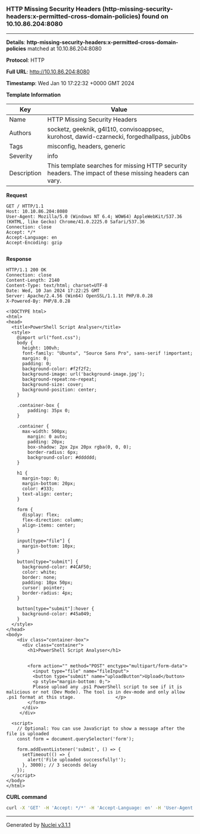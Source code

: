 ### HTTP Missing Security Headers (http-missing-security-headers:x-permitted-cross-domain-policies) found on 10.10.86.204:8080

----
**Details**: **http-missing-security-headers:x-permitted-cross-domain-policies** matched at 10.10.86.204:8080

**Protocol**: HTTP

**Full URL**: http://10.10.86.204:8080

**Timestamp**: Wed Jan 10 17:22:32 +0000 GMT 2024

**Template Information**

| Key | Value |
| --- | --- |
| Name | HTTP Missing Security Headers |
| Authors | socketz, geeknik, g4l1t0, convisoappsec, kurohost, dawid-czarnecki, forgedhallpass, jub0bs |
| Tags | misconfig, headers, generic |
| Severity | info |
| Description | This template searches for missing HTTP security headers. The impact of these missing headers can vary.<br> |

**Request**
```http
GET / HTTP/1.1
Host: 10.10.86.204:8080
User-Agent: Mozilla/5.0 (Windows NT 6.4; WOW64) AppleWebKit/537.36 (KHTML, like Gecko) Chrome/41.0.2225.0 Safari/537.36
Connection: close
Accept: */*
Accept-Language: en
Accept-Encoding: gzip


```

**Response**
```http
HTTP/1.1 200 OK
Connection: close
Content-Length: 2140
Content-Type: text/html; charset=UTF-8
Date: Wed, 10 Jan 2024 17:22:25 GMT
Server: Apache/2.4.56 (Win64) OpenSSL/1.1.1t PHP/8.0.28
X-Powered-By: PHP/8.0.28

<!DOCTYPE html>
<html>
<head>
  <title>PowerShell Script Analyser</title>
  <style>
	@import url("font.css");
    body {
	  height: 100vh;
      font-family: "Ubuntu", "Source Sans Pro", sans-serif !important;
      margin: 0;
      padding: 0;
      background-color: #f2f2f2;
      background-image: url('background-image.jpg');
	  background-repeat:no-repeat;
      background-size: cover;
      background-position: center;
    }
	
	.container-box {
		padding: 35px 0;
	}
    
    .container {
      max-width: 500px;
		margin: 0 auto;
		padding: 20px;
		box-shadow: 2px 2px 20px rgba(0, 0, 0);
		border-radius: 6px;
		background-color: #dddddd;
	}
    
    h1 {
      margin-top: 0;
      margin-bottom: 20px;
      color: #333;
      text-align: center;
    }
    
    form {
      display: flex;
      flex-direction: column;
      align-items: center;
    }
    
    input[type="file"] {
      margin-bottom: 10px;
    }
    
    button[type="submit"] {
      background-color: #4CAF50;
      color: white;
      border: none;
      padding: 10px 50px;
	  cursor: pointer;
      border-radius: 4px;
    }
    
    button[type="submit"]:hover {
      background-color: #45a049;
    }
  </style>
</head>
<body>
	<div class="container-box">
	  <div class="container">
		<h1>PowerShell Script Analyser</h1>
				
		
		<form action="" method="POST" enctype="multipart/form-data">
		  <input type="file" name="fileInput">
		  <button type="submit" name="uploadButton">Upload</button>
		  <p style="margin-bottom: 0;">
		  Please upload any .ps1 PowerShell script to see if it is malicious or not (Dev Mode). The tool is in dev-mode and only allow .ps1 format at this stage.				</p>
		</form>
	  </div>
	 </div>
  
  <script>
    // Optional: You can use JavaScript to show a message after the file is uploaded
    const form = document.querySelector('form');
    
    form.addEventListener('submit', () => {
      setTimeout(() => {
        alert('File uploaded successfully!');
      }, 3000); // 3 seconds delay
    });
  </script>
</body>
</html>

```


**CURL command**
```sh
curl -X 'GET' -H 'Accept: */*' -H 'Accept-Language: en' -H 'User-Agent: Mozilla/5.0 (Windows NT 6.4; WOW64) AppleWebKit/537.36 (KHTML, like Gecko) Chrome/41.0.2225.0 Safari/537.36' 'http://10.10.86.204:8080'
```

----

Generated by [Nuclei v3.1.1](https://github.com/projectdiscovery/nuclei)